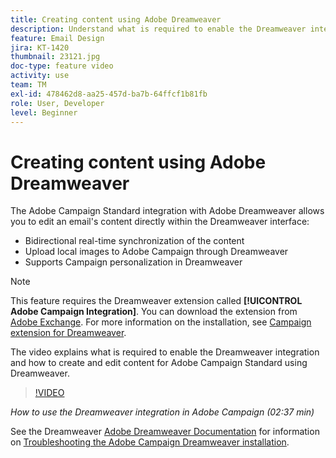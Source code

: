 ```yaml
---
title: Creating content using Adobe Dreamweaver
description: Understand what is required to enable the Dreamweaver integration and how to create and edit content for Adobe Campaign Standard using Dreamweaver.
feature: Email Design
jira: KT-1420
thumbnail: 23121.jpg
doc-type: feature video
activity: use
team: TM
exl-id: 478462d8-aa25-457d-ba7b-64ffcf1b81fb
role: User, Developer
level: Beginner
---
```

# Creating content using Adobe Dreamweaver

The Adobe Campaign Standard integration with Adobe Dreamweaver allows you to edit an email's content directly within the Dreamweaver interface:

* Bidirectional real-time synchronization of the content
* Upload local images to Adobe Campaign through Dreamweaver
* Supports Campaign personalization in Dreamweaver

>[!NOTE]
>
>This feature requires the  Dreamweaver extension called **[!UICONTROL Adobe Campaign Integration]**. You can download the extension from [Adobe Exchange](https://exchange.adobe.com/creativecloud.html#search). For more information on the installation, see [Campaign extension for Dreamweaver](https://helpx.adobe.com/dreamweaver/using/working-with-dreamweaver-and-campaign.html).

The video explains what is required to enable the Dreamweaver integration and how to create and edit content for Adobe Campaign Standard using Dreamweaver.

>[!VIDEO](https://video.tv.adobe.com/v/23121?quality=12&learn=on)

*How to use the Dreamweaver integration in Adobe Campaign (02:37 min)*

See the Dreamweaver [Adobe Dreamweaver Documentation](https://helpx.adobe.com/dreamweaver/using/working-with-dreamweaver-and-campaign.html) for information on [Troubleshooting the Adobe Campaign Dreamweaver installation](https://helpx.adobe.com/dreamweaver/kb/dreamweaver-campaign-integration-issue.html).
